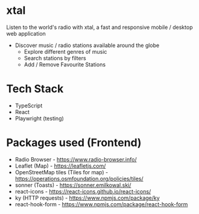 # xtal

Listen to the world's radio with xtal, a fast and responsive mobile / desktop web application

- Discover music / radio stations available around the globe
  - Explore different genres of music
  - Search stations by filters
  - Add / Remove Favourite Stations

# Tech Stack

- TypeScript
- React
- Playwright (testing)

# Packages used (Frontend)

- Radio Browser - https://www.radio-browser.info/
- Leaflet (Map) - https://leafletjs.com/
- OpenStreetMap tiles (Tiles for map) - https://operations.osmfoundation.org/policies/tiles/
- sonner (Toasts) - https://sonner.emilkowal.ski/
- react-icons - https://react-icons.github.io/react-icons/
- ky (HTTP requests) - https://www.npmjs.com/package/ky
- react-hook-form - https://www.npmjs.com/package/react-hook-form
